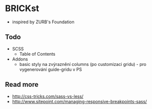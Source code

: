 BRICKst
=======

* inspired by ZURB's Foundation


Todo
----

* SCSS
	* Table of Contents
* Addons
	* basic styly na zvýraznění columns (po customizaci gridu) - pro vygenerování guide-gridu v PS



Read more
---------

* http://css-tricks.com/sass-vs-less/
* http://www.sitepoint.com/managing-responsive-breakpoints-sass/